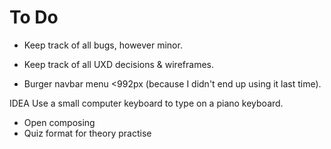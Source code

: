 # To Do

- Keep track of all bugs, however minor.

- Keep track of all UXD decisions & wireframes.

- Burger navbar menu <992px (because I didn't end up using it last time).

IDEA
Use a small computer keyboard to type on a piano keyboard.
- Open composing
- Quiz format for theory practise